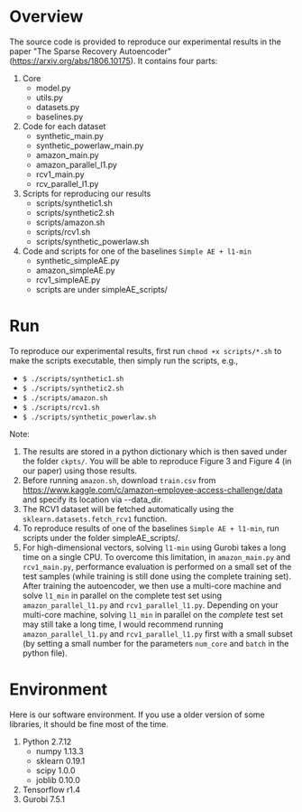 # Overview
The source code is provided to reproduce our experimental results in the paper "The Sparse Recovery Autoencoder" (https://arxiv.org/abs/1806.10175). It contains four parts:
1. Core
   - model.py
   - utils.py
   - datasets.py
   - baselines.py
2. Code for each dataset
   - synthetic_main.py
   - synthetic_powerlaw_main.py
   - amazon_main.py
   - amazon_parallel_l1.py
   - rcv1_main.py
   - rcv_parallel_l1.py
3. Scripts for reproducing our results
   - scripts/synthetic1.sh
   - scripts/synthetic2.sh
   - scripts/amazon.sh
   - scripts/rcv1.sh
   - scripts/synthetic_powerlaw.sh
4. Code and scripts for one of the baselines `Simple AE + l1-min`
   - synthetic_simpleAE.py
   - amazon_simpleAE.py
   - rcv1_simpleAE.py
   - scripts are under simpleAE_scripts/


# Run
To reproduce our experimental results, first run `chmod +x scripts/*.sh` to make the scripts executable, then simply run the scripts, e.g.,
- `$ ./scripts/synthetic1.sh`
- `$ ./scripts/synthetic2.sh`
- `$ ./scripts/amazon.sh`
- `$ ./scripts/rcv1.sh`
- `$ ./scripts/synthetic_powerlaw.sh`

Note:
1. The results are stored in a python dictionary which is then saved under the folder `ckpts/`. You will be able to reproduce Figure 3 and Figure 4 (in our paper) using those results.
2. Before running `amazon.sh`, download `train.csv` from https://www.kaggle.com/c/amazon-employee-access-challenge/data
 and specify its location via --data_dir.
3. The RCV1 dataset will be fetched automatically using the `sklearn.datasets.fetch_rcv1` function.
4. To reproduce results of one of the baselines `Simple AE + l1-min`, run scripts under the folder simpleAE_scripts/.
5. For high-dimensional vectors, solving `l1-min` using Gurobi takes a long time on a single CPU. To overcome this limitation, in `amazon_main.py` and `rcv1_main.py`, performance evaluation is performed on a small set of the test samples (while training is still done using the complete training set). After training the autoencoder, we then use a multi-core machine and solve `l1_min` in parallel on the complete test set using `amazon_parallel_l1.py` and `rcv1_parallel_l1.py`. Depending on your multi-core machine, solving `l1_min` in parallel on the *complete* test set may still take a long time, I would recommend running `amazon_parallel_l1.py` and `rcv1_parallel_l1.py` first with a small subset (by setting a small number for the parameters `num_core` and `batch` in the python file).  


# Environment
Here is our software environment. If you use a older version of some libraries, it should be fine most of the time.

1. Python 2.7.12
   - numpy 1.13.3
   - sklearn 0.19.1
   - scipy 1.0.0
   - joblib 0.10.0
2. Tensorflow r1.4
3. Gurobi 7.5.1
